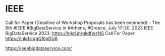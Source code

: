 # IEEE

Call for Paper (Deadline of Workshop Proposals has been extended) - The 9th #IEEE #BigDataService in #Athens, #Greece, July 17-20, 2023
IEEE BigDataService 2023: https://lnkd.in/gkdfwzNS
Call For Paper: https://lnkd.in/gQRipDUA

https://ieeebigdataservice.com/
